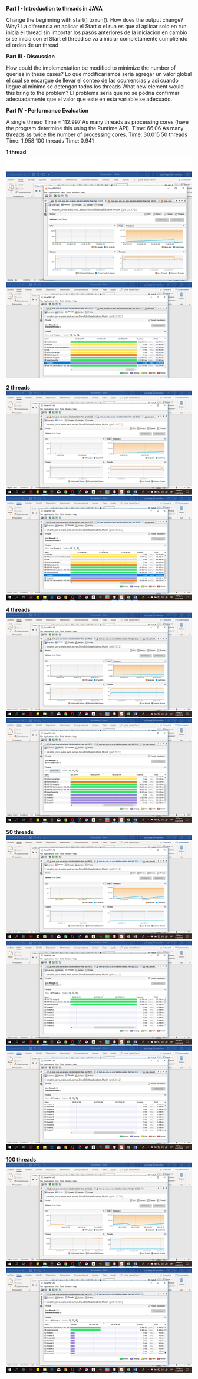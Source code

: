 **Part I - Introduction to threads in JAVA**

Change the beginning with start() to run(). How does the output change? Why?
La diferencia en aplicar el Start o el run es que al aplicar solo en run inicia el thread sin importar los pasos anteriores de la iniciacion
en cambio si se inicia con el Start el thread se va a iniciar completamente cumpliendo el orden de un thread

**Part III - Discussion**

How could the implementation be modified to minimize the number of queries in these cases?
Lo que modificariamos seria agregar un valor global el cual se encargue de llevar el conteo de las ocurrencias y asi cuando llegue al minimo
se detengan todos los threads
What new element would this bring to the problem?
El problema seria que no se podria confirmar adecuadamente que el valor que este en esta variable se adecuado.

**Part IV - Performance Evaluation** 

A single thread Time = 112.997
As many threads as processing cores (have the program determine this using the Runtime API). Time: 66.06
As many threads as twice the number of processing cores. Time: 30.015
50 threads Time: 1.958
100 threads Time: 0.941

**1 thread**
![](images/Imagen1.png)
![](images/imagen2.png)

**2 threads**
![](images/imagen3.png)
![](images/imagen4.png)

**4 threads** 
![](images/imagen5.png)
![](images/imagen6.png)

**50 threads** 
![](images/imagen7.png)
![](images/imagen8.png)
![](images/imagen9.png)

**100 threads**
![](images/imagen10.png)
![](images/imagen11.png)

